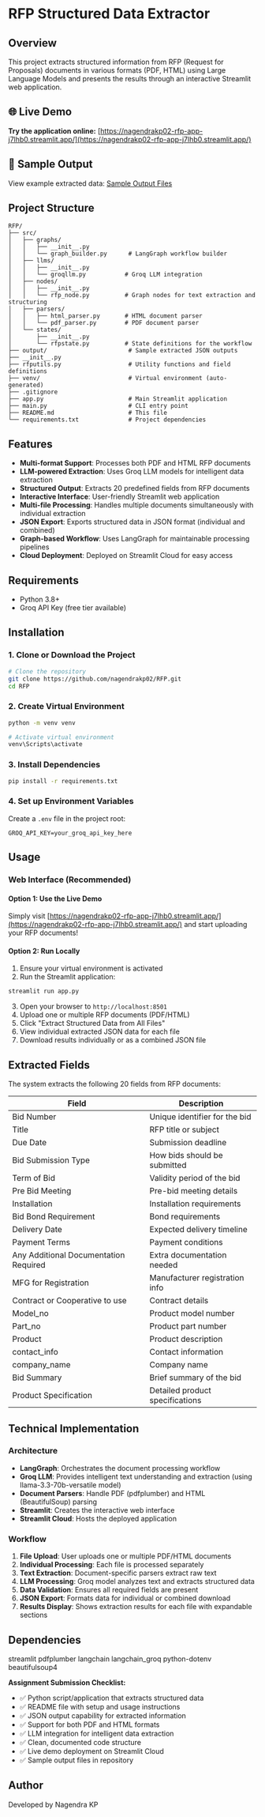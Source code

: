 # RFP Structured Data Extractor

## Overview
This project extracts structured information from RFP (Request for Proposals) documents in various formats (PDF, HTML) using Large Language Models and presents the results through an interactive Streamlit web application.

## 🌐 Live Demo
**Try the application online:** [https://nagendrakp02-rfp-app-j7lhb0.streamlit.app/](https://nagendrakp02-rfp-app-j7lhb0.streamlit.app/)

## 📂 Sample Output
View example extracted data: [Sample Output Files](https://github.com/nagendrakp02/RFP/tree/main/output)

## Project Structure
```
RFP/
├── src/
│   ├── graphs/
│   │   ├── __init__.py
│   │   └── graph_builder.py      # LangGraph workflow builder
│   ├── llms/
│   │   ├── __init__.py
│   │   └── groqllm.py           # Groq LLM integration
│   ├── nodes/
│   │   ├── __init__.py
│   │   └── rfp_node.py          # Graph nodes for text extraction and structuring
│   ├── parsers/
│   │   ├── html_parser.py       # HTML document parser
│   │   └── pdf_parser.py        # PDF document parser
│   └── states/
│       ├── __init__.py
│       └── rfpstate.py          # State definitions for the workflow
├── output/                       # Sample extracted JSON outputs
├── __init__.py
├── rfputils.py                   # Utility functions and field definitions
├── venv/                         # Virtual environment (auto-generated)
├── .gitignore
├── app.py                        # Main Streamlit application
├── main.py                       # CLI entry point
├── README.md                     # This file
└── requirements.txt              # Project dependencies
```

## Features
- **Multi-format Support**: Processes both PDF and HTML RFP documents
- **LLM-powered Extraction**: Uses Groq LLM models for intelligent data extraction
- **Structured Output**: Extracts 20 predefined fields from RFP documents
- **Interactive Interface**: User-friendly Streamlit web application
- **Multi-file Processing**: Handles multiple documents simultaneously with individual extraction
- **JSON Export**: Exports structured data in JSON format (individual and combined)
- **Graph-based Workflow**: Uses LangGraph for maintainable processing pipelines
- **Cloud Deployment**: Deployed on Streamlit Cloud for easy access

## Requirements
- Python 3.8+
- Groq API Key (free tier available)

## Installation

### 1. Clone or Download the Project
```bash
# Clone the repository
git clone https://github.com/nagendrakp02/RFP.git
cd RFP
```

### 2. Create Virtual Environment
```bash
python -m venv venv

# Activate virtual environment
venv\Scripts\activate

```

### 3. Install Dependencies
```bash
pip install -r requirements.txt
```

### 4. Set up Environment Variables
Create a `.env` file in the project root:
```env
GROQ_API_KEY=your_groq_api_key_here
```


## Usage

### Web Interface (Recommended)

#### Option 1: Use the Live Demo
Simply visit [https://nagendrakp02-rfp-app-j7lhb0.streamlit.app/](https://nagendrakp02-rfp-app-j7lhb0.streamlit.app/) and start uploading your RFP documents!

#### Option 2: Run Locally
1. Ensure your virtual environment is activated
2. Run the Streamlit application:
```bash
streamlit run app.py
```
3. Open your browser to `http://localhost:8501`
4. Upload one or multiple RFP documents (PDF/HTML)
5. Click "Extract Structured Data from All Files"
6. View individual extracted JSON data for each file
7. Download results individually or as a combined JSON file


## Extracted Fields
The system extracts the following 20 fields from RFP documents:

| Field | Description |
|-------|-------------|
| Bid Number | Unique identifier for the bid |
| Title | RFP title or subject |
| Due Date | Submission deadline |
| Bid Submission Type | How bids should be submitted |
| Term of Bid | Validity period of the bid |
| Pre Bid Meeting | Pre-bid meeting details |
| Installation | Installation requirements |
| Bid Bond Requirement | Bond requirements |
| Delivery Date | Expected delivery timeline |
| Payment Terms | Payment conditions |
| Any Additional Documentation Required | Extra documentation needed |
| MFG for Registration | Manufacturer registration info |
| Contract or Cooperative to use | Contract details |
| Model_no | Product model number |
| Part_no | Product part number |
| Product | Product description |
| contact_info | Contact information |
| company_name | Company name |
| Bid Summary | Brief summary of the bid |
| Product Specification | Detailed product specifications |

## Technical Implementation

### Architecture
- **LangGraph**: Orchestrates the document processing workflow
- **Groq LLM**: Provides intelligent text understanding and extraction (using llama-3.3-70b-versatile model)
- **Document Parsers**: Handle PDF (pdfplumber) and HTML (BeautifulSoup) parsing
- **Streamlit**: Creates the interactive web interface
- **Streamlit Cloud**: Hosts the deployed application

### Workflow
1. **File Upload**: User uploads one or multiple PDF/HTML documents
2. **Individual Processing**: Each file is processed separately
3. **Text Extraction**: Document-specific parsers extract raw text
4. **LLM Processing**: Groq model analyzes text and extracts structured data
5. **Data Validation**: Ensures all required fields are present
6. **JSON Export**: Formats data for individual or combined download
7. **Results Display**: Shows extraction results for each file with expandable sections

## Dependencies
streamlit
pdfplumber
langchain
langchain_groq
python-dotenv
beautifulsoup4

**Assignment Submission Checklist:**
- ✅ Python script/application that extracts structured data
- ✅ README file with setup and usage instructions
- ✅ JSON output capability for extracted information
- ✅ Support for both PDF and HTML formats
- ✅ LLM integration for intelligent data extraction
- ✅ Clean, documented code structure
- ✅ Live demo deployment on Streamlit Cloud
- ✅ Sample output files in repository


## Author
Developed by Nagendra KP



